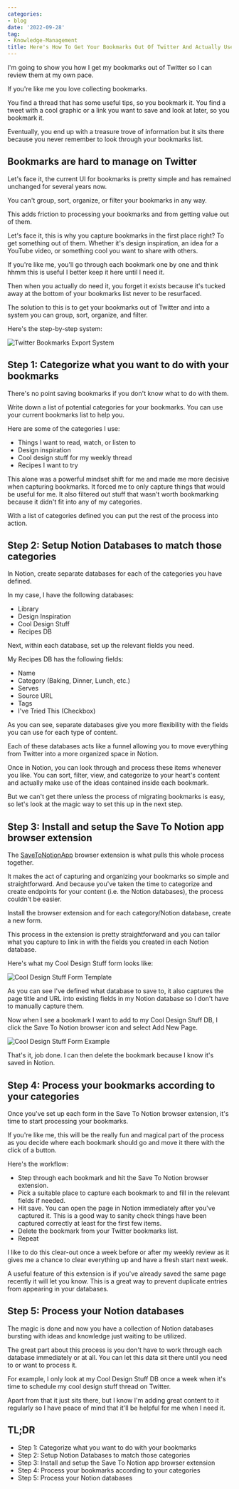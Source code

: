 ```yaml
---
categories:
- blog
date: '2022-09-28'
tag:
- Knowledge-Management
title: Here's How To Get Your Bookmarks Out Of Twitter And Actually Use Them
---
```


I'm going to show you how I get my bookmarks out of Twitter so I can review them at my own pace.

If you're like me you love collecting bookmarks.

You find a thread that has some useful tips, so you bookmark it. You find a tweet with a cool graphic or a link you want to save and look at later, so you bookmark it. 

Eventually, you end up with a treasure trove of information but it sits there because you never remember to look through your bookmarks list.

## Bookmarks are hard to manage on Twitter

Let's face it, the current UI for bookmarks is pretty simple and has remained unchanged for several years now.

You can't group, sort, organize, or filter your bookmarks in any way.  

This adds friction to processing your bookmarks and from getting value out of them.

Let's face it, this is why you capture bookmarks in the first place right? To get something out of them. Whether it's design inspiration, an idea for a YouTube video, or something cool you want to share with others.

If you're like me, you'll go through each bookmark one by one and think hhmm this is useful I better keep it here until I need it. 

Then when you actually do need it, you forget it exists because it's tucked away at the bottom of your bookmarks list never to be resurfaced.

The solution to this is to get your bookmarks out of Twitter and into a system you can group, sort, organize, and filter.

Here's the step-by-step system:

![Twitter Bookmarks Export System](/assets/images/2022/MXA22018/MXA22018-overview.excalidraw.png)

## Step 1: Categorize what you want to do with your bookmarks

There's no point saving bookmarks if you don't know what to do with them.

Write down a list of potential categories for your bookmarks. You can use your current bookmarks list to help you. 

Here are some of the categories I use:
- Things I want to read, watch, or listen to
- Design inspiration 
- Cool design stuff for my weekly thread
- Recipes I want to try

This alone was a powerful mindset shift for me and made me more decisive when capturing bookmarks. It forced me to only capture things that would be useful for me. It also filtered out stuff that wasn't worth bookmarking because it didn't fit into any of my categories.

With a list of categories defined you can put the rest of the process into action.

## Step 2: Setup Notion Databases to match those categories

In Notion, create separate databases for each of the categories you have defined. 

In my case, I have the following databases:
- Library
- Design Inspiration
- Cool Design Stuff
- Recipes DB

Next, within each database, set up the relevant fields you need.

My Recipes DB has the following fields:
- Name
- Category (Baking, Dinner, Lunch, etc.)
- Serves
- Source URL
- Tags
- I've Tried This (Checkbox)

As you can see, separate databases give you more flexibility with the fields you can use for each type of content.

Each of these databases acts like a funnel allowing you to move everything from Twitter into a more organized space in Notion. 

Once in Notion, you can look through and process these items whenever you like. You can sort, filter, view, and categorize to your heart's content and actually make use of the ideas contained inside each bookmark.

But we can't get there unless the process of migrating bookmarks is easy, so let's look at the magic way to set this up in the next step.

## Step 3: Install and setup the Save To Notion app browser extension

The [SaveToNotionApp](https://twitter.com/SaveToNotionApp) browser extension is what pulls this whole process together. 

It makes the act of capturing and organizing your bookmarks so simple and straightforward. And because you've taken the time to categorize and create endpoints for your content (i.e. the Notion databases), the process couldn't be easier.

Install the browser extension and for each category/Notion database, create a new form.

This process in the extension is pretty straightforward and you can tailor what you capture to link in with the fields you created in each Notion database.

Here's what my Cool Design Stuff form looks like: 

![Cool Design Stuff Form Template](/assets/images/2022/MXA22018/form-template.png)

As you can see I've defined what database to save to, it also captures the page title and URL into existing fields in my Notion database so I don't have to manually capture them.

Now when I see a bookmark I want to add to my Cool Design Stuff DB, I click the Save To Notion browser icon and select Add New Page.

![Cool Design Stuff Form Example](/assets/images/2022/MXA22018/example-form.png)

That's it, job done. I can then delete the bookmark because I know it's saved in Notion.

## Step 4: Process your bookmarks according to your categories

Once you've set up each form in the Save To Notion browser extension, it's time to start processing your bookmarks.

If you're like me, this will be the really fun and magical part of the process as you decide where each bookmark should go and move it there with the click of a button.

Here's the workflow:
- Step through each bookmark and hit the Save To Notion browser extension.
- Pick a suitable place to capture each bookmark to and fill in the relevant fields if needed.
- Hit save. You can open the page in Notion immediately after you've captured it. This is a good way to sanity check things have been captured correctly at least for the first few items.
- Delete the bookmark from your Twitter bookmarks list.
- Repeat

I like to do this clear-out once a week before or after my weekly review as it gives me a chance to clear everything up and have a fresh start next week.

A useful feature of this extension is if you've already saved the same page recently it will let you know. This is a great way to prevent duplicate entries from appearing in your databases.

## Step 5: Process your Notion databases

The magic is done and now you have a collection of Notion databases bursting with ideas and knowledge just waiting to be utilized.

The great part about this process is you don't have to work through each database immediately or at all. You can let this data sit there until you need to or want to process it.

For example, I only look at my Cool Design Stuff DB once a week when it's time to schedule my cool design stuff thread on Twitter. 

Apart from that it just sits there, but I know I'm adding great content to it regularly so I have peace of mind that it'll be helpful for me when I need it.

## TL;DR
- Step 1: Categorize what you want to do with your bookmarks
- Step 2: Setup Notion Databases to match those categories
- Step 3: Install and setup the Save To Notion app browser extension
- Step 4: Process your bookmarks according to your categories
- Step 5: Process your Notion databases